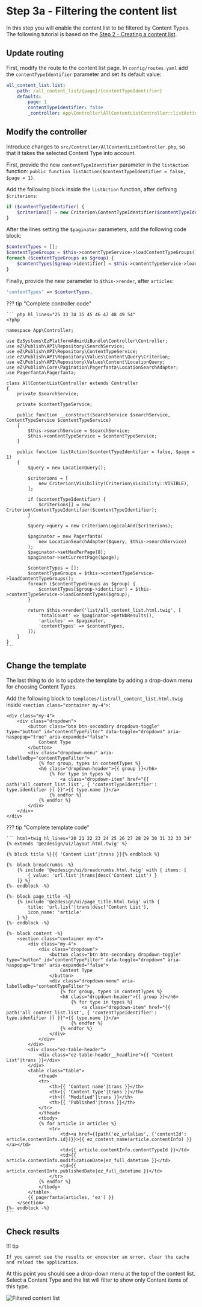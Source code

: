 # Step 3a - Filtering the content list

In this step you will enable the content list to be filtered by Content Types.  The following tutorial is based on the [Step 2 - Creating a content list](2_creating_a_content_list.md).

## Update routing

First, modify the route to the content list page.
In `config/routes.yaml` add the `contentTypeIdentifier` parameter and set its default value:

``` yml hl_lines="2 5"
all_content_list.list:
    path: /all_content_list/{page}/{contentTypeIdentifier}
    defaults:
        page: 1
        contentTypeIdentifier: false
        _controller: App\Controller\AllContentListController::listAction
```

## Modify the controller

Introduce changes to `src/Controller/AllContentListController.php`, so that it takes the selected Content Type into account.

First, provide the new `contentTypeIdentifier` parameter in the `listAction` function:
`public function listAction($contentTypeIdentifier = false, $page = 1)`.

Add the following block inside the `listAction` function, after defining `$criterions`:

``` php
if ($contentTypeIdentifier) {
    $criterions[] = new Criterion\ContentTypeIdentifier($contentTypeIdentifier);
}
```

After the lines setting the `$paginator` parameters, add the following code block:

``` php
$contentTypes = [];
$contentTypeGroups = $this->contentTypeService->loadContentTypeGroups();
foreach ($contentTypeGroups as $group) {
    $contentTypes[$group->identifier] = $this->contentTypeService->loadContentTypes($group);
}
```

Finally, provide the new parameter to `$this->render`, after `articles`:

``` php
'contentTypes' => $contentTypes,
```

??? tip "Complete controller code"

    ``` php hl_lines="25 33 34 35 45 46 47 48 49 54"
    <?php

    namespace App\Controller;

    use EzSystems\EzPlatformAdminUiBundle\Controller\Controller;
    use eZ\Publish\API\Repository\SearchService;
    use eZ\Publish\API\Repository\ContentTypeService;
    use eZ\Publish\API\Repository\Values\Content\Query\Criterion;
    use eZ\Publish\API\Repository\Values\Content\LocationQuery;
    use eZ\Publish\Core\Pagination\Pagerfanta\LocationSearchAdapter;
    use Pagerfanta\Pagerfanta;

    class AllContentListController extends Controller
    {
        private $searchService;

        private $contentTypeService;

        public function __construct(SearchService $searchService, ContentTypeService $contentTypeService)
        {
            $this->searchService = $searchService;
            $this->contentTypeService = $contentTypeService;
        }

        public function listAction($contentTypeIdentifier = false, $page = 1)
        {
            $query = new LocationQuery();

            $criterions = [
                new Criterion\Visibility(Criterion\Visibility::VISIBLE),
            ];

            if ($contentTypeIdentifier) {
                $criterions[] = new Criterion\ContentTypeIdentifier($contentTypeIdentifier);
            }

            $query->query = new Criterion\LogicalAnd($criterions);

            $paginator = new Pagerfanta(
                new LocationSearchAdapter($query, $this->searchService)
            );
            $paginator->setMaxPerPage(8);
            $paginator->setCurrentPage($page);

            $contentTypes = [];
            $contentTypeGroups = $this->contentTypeService->loadContentTypeGroups();
            foreach ($contentTypeGroups as $group) {
                $contentTypes[$group->identifier] = $this->contentTypeService->loadContentTypes($group);
            }

            return $this->render('list/all_content_list.html.twig', [
                'totalCount' => $paginator->getNbResults(),
                'articles' => $paginator,
                'contentTypes' => $contentTypes,
            ]);
        }
    }
    ```

## Change the template

The last thing to do is to update the template by adding a drop-down menu for choosing Content Types.

Add the following block to `templates/list/all_content_list.html.twig`
inside `<section class="container my-4">`:

``` html+twig
<div class="my-4">
    <div class="dropdown">
        <button class="btn btn-secondary dropdown-toggle" type="button" id="contentTypeFilter" data-toggle="dropdown" aria-haspopup="true" aria-expanded="false">
            Content Type
        </button>
        <div class="dropdown-menu" aria-labelledby="contentTypeFilter">
            {% for group, types in contentTypes %}
            <h6 class="dropdown-header">{{ group }}</h6>
                {% for type in types %}
                    <a class="dropdown-item" href="{{ path('all_content_list.list', { 'contentTypeIdentifier': type.identifier }) }}">{{ type.name }}</a>
                {% endfor %}
            {% endfor %}
        </div>
    </div>
</div>
```

??? tip "Complete template code"

    ``` html+twig hl_lines="20 21 22 23 24 25 26 27 28 29 30 31 32 33 34"
    {% extends '@ezdesign/ui/layout.html.twig' %}

    {% block title %}{{ 'Content List'|trans }}{% endblock %}

    {%- block breadcrumbs -%}
        {% include '@ezdesign/ui/breadcrumbs.html.twig' with { items: [
            { value: 'url.list'|trans|desc('Content List') }
        ]} %}
    {%- endblock -%}

    {%- block page_title -%}
        {% include '@ezdesign/ui/page_title.html.twig' with {
            title: 'url.list'|trans|desc('Content List'),
            icon_name: 'article'
        } %}
    {%- endblock -%}

    {%- block content -%}
        <section class="container my-4">
            <div class="my-4">
                <div class="dropdown">
                    <button class="btn btn-secondary dropdown-toggle" type="button" id="contentTypeFilter" data-toggle="dropdown" aria-haspopup="true" aria-expanded="false">
                        Content Type
                    </button>
                    <div class="dropdown-menu" aria-labelledby="contentTypeFilter">
                        {% for group, types in contentTypes %}
                        <h6 class="dropdown-header">{{ group }}</h6>
                            {% for type in types %}
                                <a class="dropdown-item" href="{{ path('all_content_list.list', { 'contentTypeIdentifier': type.identifier }) }}">{{ type.name }}</a>
                            {% endfor %}
                        {% endfor %}
                    </div>
                </div>
            </div>
            <div class="ez-table-header">
                <div class="ez-table-header__headline">{{ "Content List"|trans }}</div>
            </div>
            <table class="table">
                <thead>
                <tr>
                    <th>{{ 'Content name'|trans }}</th>
                    <th>{{ 'Content Type'|trans }}</th>
                    <th>{{ 'Modified'|trans }}</th>
                    <th>{{ 'Published'|trans }}</th>
                </tr>
                </thead>
                <tbody>
                {% for article in articles %}
                    <tr>
                        <td><a href={{path('ez_urlalias', {'contentId': article.contentInfo.id})}}>{{ ez_content_name(article.contentInfo) }}</a></td>
                        <td>{{ article.contentInfo.contentTypeId }}</td>
                        <td>{{ article.contentInfo.modificationDate|ez_full_datetime }}</td>
                        <td>{{ article.contentInfo.publishedDate|ez_full_datetime }}</td>
                    </tr>
                {% endfor %}
                </tbody>
            </table>
            {{ pagerfanta(articles, 'ez') }}
        </section>
    {%- endblock -%}
    ```

## Check results

!!! tip

    If you cannot see the results or encounter an error, clear the cache and reload the application.

At this point you should see a drop-down menu at the top of the content list.
Select a Content Type and the list will filter to show only Content items of this type.

![Filtered content list](img/content_list_dropdown.png "Filtered content list")
